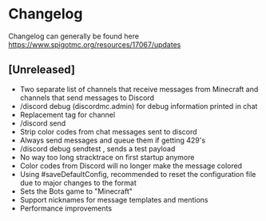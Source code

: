 # Changelog
Changelog can generally be found here https://www.spigotmc.org/resources/17067/updates

## [Unreleased]
- Two separate list of channels that receive messages from Minecraft and channels that send messages to Discord
- /discord debug (discordmc.admin) for debug information printed in chat
- Replacement tag for channel
- /discord send <channel> <message>
- Strip color codes from chat messages sent to discord
- Always send messages and queue them if getting 429's
- /discord debug sendtest <channel>, sends a test payload
- No way too long stracktrace on first startup anymore
- Color codes from Discord will no longer make the message colored
- Using #saveDefaultConfig, recommended to reset the configuration file due to major changes to the format
- Sets the Bots game to "Minecraft"
- Support nicknames for message templates and mentions
- Performance improvements
